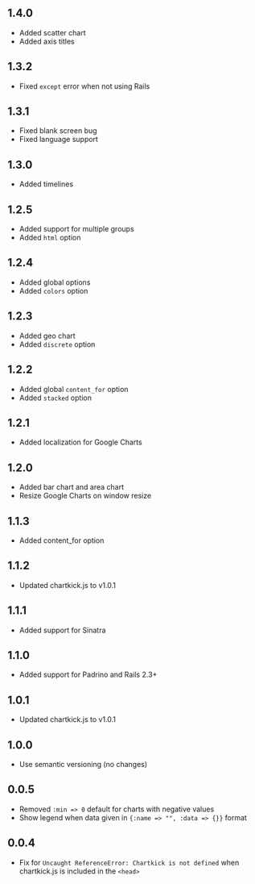 ## 1.4.0

- Added scatter chart
- Added axis titles

## 1.3.2

- Fixed `except` error when not using Rails

## 1.3.1

- Fixed blank screen bug
- Fixed language support

## 1.3.0

- Added timelines

## 1.2.5

- Added support for multiple groups
- Added `html` option

## 1.2.4

- Added global options
- Added `colors` option

## 1.2.3

- Added geo chart
- Added `discrete` option

## 1.2.2

- Added global `content_for` option
- Added `stacked` option

## 1.2.1

- Added localization for Google Charts

## 1.2.0

- Added bar chart and area chart
- Resize Google Charts on window resize

## 1.1.3

- Added content_for option

## 1.1.2

- Updated chartkick.js to v1.0.1

## 1.1.1

- Added support for Sinatra

## 1.1.0

- Added support for Padrino and Rails 2.3+

## 1.0.1

- Updated chartkick.js to v1.0.1

## 1.0.0

- Use semantic versioning (no changes)

## 0.0.5

- Removed `:min => 0` default for charts with negative values
- Show legend when data given in `{:name => "", :data => {}}` format

## 0.0.4

- Fix for `Uncaught ReferenceError: Chartkick is not defined` when chartkick.js is included in the `<head>`
